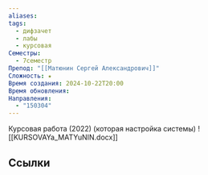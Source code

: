 ```yaml
---
aliases: 
tags:
  - дифзачет
  - лабы
  - курсовая
Семестры:
  - 7семестр
Препод: "[[Матюнин Сергей Александрович]]"
Сложность: ★
Время создания: 2024-10-22T20:00
Время обновления: 
Направления:
  - "150304"
---
```

Курсовая работа (2022) (которая настройка системы) ![[KURSOVAYa_MATYuNIN.docx]]
## Ссылки
